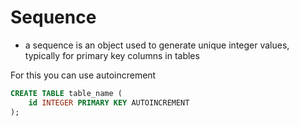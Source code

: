 # Sequence 

 - a sequence is an object used to generate unique integer values, typically for primary key columns in tables

 For this you  can use autoincrement 

```sql
CREATE TABLE table_name (
    id INTEGER PRIMARY KEY AUTOINCREMENT
);
```